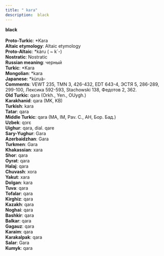 ```yaml
---
title: " kara"
description:  black
---
```

<strong> black</strong><br><br>
<strong>Proto-Turkic</strong>:  *Kara<br>
<strong>Altaic etymology</strong>:  Altaic etymology<br>
<strong> Proto-Altaic</strong>:  *kàru ( ~ k`-)<br>
<strong>Nostratic</strong>:  Nostratic<br>
<strong>Russian meaning</strong>:  черный<br>
<strong>Turkic</strong>:  *Kara<br>
<strong>Mongolian</strong>:  *kara<br>
<strong>Japanese</strong>:  *kùruà-<br>
<strong>Comments</strong>:  VEWT 235, TMN 3, 426-432, EDT 643-4, ЭСТЯ 5, 286-289, 299-100, Лексика 592-593, Stachowski 138, Федотов 2, 362.<br>
<strong>Old Turkic</strong>:  qara (Orkh., Yen., OUygh.)<br>
<strong>Karakhanid</strong>:  qara (MK, KB)<br>
<strong>Turkish</strong>:  kara<br>
<strong>Tatar</strong>:  qara<br>
<strong>Middle Turkic</strong>:  qara (MA, IM, Pav. C., AH, Бор. Бад.)<br>
<strong>Uzbek</strong>:  qɔrɛ<br>
<strong>Uighur</strong>:  qara, dial. qare<br>
<strong>Sary-Yughur</strong>:  Gara<br>
<strong>Azerbaidzhan</strong>:  Gara<br>
<strong>Turkmen</strong>:  Gara<br>
<strong>Khakassian</strong>:  xara<br>
<strong>Shor</strong>:  qara<br>
<strong>Oyrat</strong>:  qara<br>
<strong>Halaj</strong>:  qara<br>
<strong>Chuvash</strong>:  xora<br>
<strong>Yakut</strong>:  xara<br>
<strong>Dolgan</strong>:  kara<br>
<strong>Tuva</strong>:  qara<br>
<strong>Tofalar</strong>:  qara<br>
<strong>Kirghiz</strong>:  qara<br>
<strong>Kazakh</strong>:  qara<br>
<strong>Noghai</strong>:  qara<br>
<strong>Bashkir</strong>:  qara<br>
<strong>Balkar</strong>:  qara<br>
<strong>Gagauz</strong>:  qara<br>
<strong>Karaim</strong>:  qara<br>
<strong>Karakalpak</strong>:  qara<br>
<strong>Salar</strong>:  Gara<br>
<strong>Kumyk</strong>:  qara<br>


